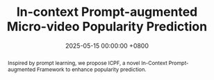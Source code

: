 ---
title:          "In-context Prompt-augmented Micro-video Popularity Prediction"
date:           2025-05-15 00:00:00 +0800
selected:       true
pub:            "The Association for the Advancement of Artificial Intelligence (AAAI)"
pub_last:       ' <span class="badge badge-pill badge-publication badge-danger">CCF-A</span> <span class="badge badge-pill badge-publication badge-primary">Full Paper</span>'
pub_date:       "2025"

abstract: >-
  Inspired by prompt learning, we propose ICPF, a novel In-Context Prompt-augmented Framework to enhance popularity prediction.
cover:          /assets/images/covers/aaai-icpf.jpg
authors:
- Zhangtao Cheng
- Jiao Li
- Jian Lang
- Ting Zhong
- Fan Zhou
links:
  Paper: https://github.com/Jolieresearch/ICPF
  Code: https://github.com/Jolieresearch/ICPF
---